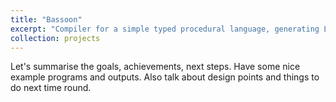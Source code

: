 ```yaml
---
title: "Bassoon"
excerpt: "Compiler for a simple typed procedural language, generating LLVM IR, or executables for (hopefully) any major platform."
collection: projects
---
```


Let's summarise the goals, achievements, next steps. Have some nice example programs and outputs. Also talk about design points and things to do next time round.
